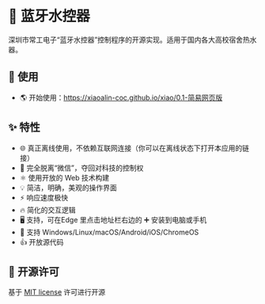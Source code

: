 # 🛀 蓝牙水控器

深圳市常工电子“蓝牙水控器”控制程序的开源实现。适用于国内各大高校宿舍热水器。


## 🏃 使用

- 🌎 开始使用：https://xiaoalin-coc.github.io/xiao/0.1-简易网页版

## ✨ 特性

- 🌐 真正离线使用，不依赖互联网连接（你可以在离线状态下打开本应用的链接）
- 🖕 完全脱离“微信”，夺回对科技的控制权
- ⚛️ 使用开放的 Web 技术构建
- 💡 简洁，明确，美观的操作界面
- ⚡ 响应速度极快
- 🔥 简化的交互逻辑
- 🖥️ 支持，可在Edge 里点击地址栏右边的 ➕ 安装到电脑或手机
- 📱 支持 Windows/Linux/macOS/Android/iOS/ChromeOS
- 👍 开放源代码

## 📜 开源许可

基于 [MIT license](https://opensource.org/licenses/MIT) 许可进行开源
